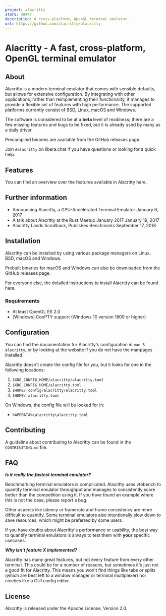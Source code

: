 ```yaml
---
project: alacritty
stars: 58447
description: A cross-platform, OpenGL terminal emulator.
url: https://github.com/alacritty/alacritty
---
```


Alacritty - A fast, cross-platform, OpenGL terminal emulator
============================================================

About
-----

Alacritty is a modern terminal emulator that comes with sensible defaults, but allows for extensive configuration. By integrating with other applications, rather than reimplementing their functionality, it manages to provide a flexible set of features with high performance. The supported platforms currently consist of BSD, Linux, macOS and Windows.

The software is considered to be at a **beta** level of readiness; there are a few missing features and bugs to be fixed, but it is already used by many as a daily driver.

Precompiled binaries are available from the GitHub releases page.

Join `#alacritty` on libera.chat if you have questions or looking for a quick help.

Features
--------

You can find an overview over the features available in Alacritty here.

Further information
-------------------

-   Announcing Alacritty, a GPU-Accelerated Terminal Emulator January 6, 2017
-   A talk about Alacritty at the Rust Meetup January 2017 January 19, 2017
-   Alacritty Lands Scrollback, Publishes Benchmarks September 17, 2018

Installation
------------

Alacritty can be installed by using various package managers on Linux, BSD, macOS and Windows.

Prebuilt binaries for macOS and Windows can also be downloaded from the GitHub releases page.

For everyone else, the detailed instructions to install Alacritty can be found here.

### Requirements

-   At least OpenGL ES 2.0
-   \[Windows\] ConPTY support (Windows 10 version 1809 or higher)

Configuration
-------------

You can find the documentation for Alacritty's configuration in `man 5 alacritty`, or by looking at the website if you do not have the manpages installed.

Alacritty doesn't create the config file for you, but it looks for one in the following locations:

1.  `$XDG_CONFIG_HOME/alacritty/alacritty.toml`
2.  `$XDG_CONFIG_HOME/alacritty.toml`
3.  `$HOME/.config/alacritty/alacritty.toml`
4.  `$HOME/.alacritty.toml`

On Windows, the config file will be looked for in:

-   `%APPDATA%\alacritty\alacritty.toml`

Contributing
------------

A guideline about contributing to Alacritty can be found in the `CONTRIBUTING.md` file.

FAQ
---

**_Is it really the fastest terminal emulator?_**

Benchmarking terminal emulators is complicated. Alacritty uses vtebench to quantify terminal emulator throughput and manages to consistently score better than the competition using it. If you have found an example where this is not the case, please report a bug.

Other aspects like latency or framerate and frame consistency are more difficult to quantify. Some terminal emulators also intentionally slow down to save resources, which might be preferred by some users.

If you have doubts about Alacritty's performance or usability, the best way to quantify terminal emulators is always to test them with **your** specific usecases.

**_Why isn't feature X implemented?_**

Alacritty has many great features, but not every feature from every other terminal. This could be for a number of reasons, but sometimes it's just not a good fit for Alacritty. This means you won't find things like tabs or splits (which are best left to a window manager or terminal multiplexer) nor niceties like a GUI config editor.

License
-------

Alacritty is released under the Apache License, Version 2.0.
